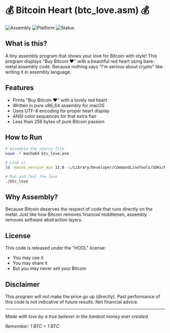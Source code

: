 # 💰 Bitcoin Heart (btc_love.asm) 💰

![Assembly](https://img.shields.io/badge/Assembly-x86__64-lightgrey)
![Platform](https://img.shields.io/badge/Platform-macOS-black)
![Status](https://img.shields.io/badge/Status-Hodling-orange)

## What is this?

A tiny assembly program that shows your love for Bitcoin with style! This program displays "Buy Bitcoin ♥" with a beautiful red heart using bare-metal assembly code. Because nothing says "I'm serious about crypto" like writing it in assembly language.

## Features

- Prints "Buy Bitcoin ♥" with a lovely red heart
- Written in pure x86_64 assembly for macOS
- Uses UTF-8 encoding for proper heart display
- ANSI color sequences for that extra flair
- Less than 256 bytes of pure Bitcoin passion

## How to Run

```bash
# Assemble the source file
nasm -f macho64 btc_love.asm

# Link it
ld -macos_version_min 11.0 -L/Library/Developer/CommandLineTools/SDKs/MacOSX.sdk/usr/lib -lSystem -o btc_love btc_love.o

# Run and feel the love
./btc_love
```

## Why Assembly?

Because Bitcoin deserves the respect of code that runs directly on the metal. Just like how Bitcoin removes financial middlemen, assembly removes software abstraction layers.

## License

This code is released under the "HODL" license:
- You may use it
- You may share it
- But you may never sell your Bitcoin

## Disclaimer

This program will not make the price go up (directly). Past performance of this code is not indicative of future results. Not financial advice.

---

*Made with love by a true believer in the hardest money ever created.*

*Remember: 1 BTC = 1 BTC*
